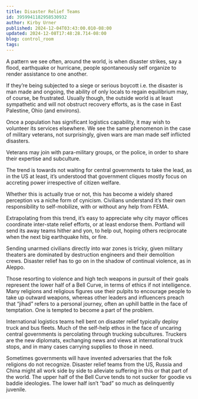 ```yaml
---
title: Disaster Relief Teams
id: 3959941182958530932
author: Kirby Urner
published: 2024-12-04T03:43:00.010-08:00
updated: 2024-12-08T17:48:28.714-08:00
blog: control_room
tags: 
---
```


A pattern we see often, around the world, is when disaster strikes, say a flood, earthquake or hurricane, people spontaneously self organize to render assistance to one another. 

If they’re being subjected to a siege or serious boycott i.e. the disaster is man made and ongoing, the ability of only locals to regain equilibrium may, of course, be frustrated. Usually though, the outside world is at least sympathetic and will not obstruct recovery efforts, as is the case in East Palestine, Ohio (and environs).

Once a population has significant logistics capability, it may wish to volunteer its services elsewhere. We see the same phenomenon in the case of military veterans, not surprisingly, given wars are man made self inflicted disasters. 

Veterans may join with para-military groups, or the police, in order to share their expertise and subculture. 

The trend is towards not waiting for central governments to take the lead, as in the US at least, it’s understood that government cliques mostly focus on accreting power irrespective of citizen welfare. 

Whether this is actually true or not, this has become a widely shared perception vs a niche form of cynicism. Civilians understand it’s their own responsibility to self-mobilize, with or without any help from FEMA.

Extrapolating from this trend, it’s easy to appreciate why city mayor offices coordinate inter-state relief efforts, or at least endorse them. Portland will send its away teams hither and yon, to help out, hoping others reciprocate when the next big earthquake hits, or fire.

Sending unarmed civilians directly into war zones is tricky, given military theaters are dominated by destruction engineers and their demolition crews. Disaster relief has to go on in the shadow of continual violence, as in Aleppo.

Those resorting to violence and high tech weapons in pursuit of their goals represent the lower half of a Bell Curve, in terms of ethics if not intelligence. Many religions and religious figures use their pulpits to encourage people to take up outward weapons, whereas other leaders and influencers preach that “jihad” refers to a personal journey, often an uphill battle in the face of temptation. One is tempted to become a part of the problem.

International logistics teams hell bent on disaster relief typically deploy truck and bus fleets. Much of the self-help ethos in the face of uncaring central governments is percolating through trucking subcultures. Truckers are the new diplomats, exchanging news and views at international truck stops, and in many cases carrying supplies to those in need.

Sometimes governments will have invented adversaries that the folk religions do not recognize. Disaster relief teams from the US, Russia and China might all work side by side to alleviate suffering in this or that part of the world. The upper half of the Bell Curve tends to not sucker for goodie vs baddie ideologies. The lower half isn’t “bad” so much as delinquently juvenile.